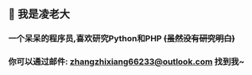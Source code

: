## 👋 我是凌老大
### 一个呆呆的程序员,喜欢研究Python和PHP ~~(虽然没有研究明白)~~
### 你可以通过邮件: zhangzhixiang66233@outlook.com 找到我~
